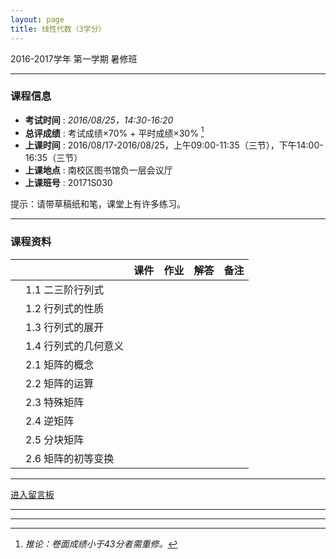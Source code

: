 ```yaml
---
layout: page
title: 线性代数（3学分）
---
```



<p class="message">
  2016-2017学年 第一学期 暑修班
</p>

---

### 课程信息

- __考试时间__ : _2016/08/25，14:30-16:20_
- __总评成绩__ : 考试成绩×70% + 平时成绩×30% [^exam]
- __上课时间__ : 2016/08/17-2016/08/25，上午09:00-11:35（三节），下午14:00-16:35（三节）
- __上课地点__ : 南校区图书馆负一层会议厅
- __上课班号__ : 20171S030

[^exam]: _推论：卷面成绩小于43分者需重修。_

提示：请带草稿纸和笔，课堂上有许多练习。

---

### 课程资料

|        |        | 课件 | 作业 | 解答 |	备注 |
|:--------:|:--------|:------:|:------:|:------:|:------:|
|  | 1.1 二三阶行列式 |  <a href="lectures/1_1_二阶三阶行列式.pdf" target="_blank"><i class="fa fa-file-pdf-o" aria-hidden="true"></i></a>    |      |     |     |
|  | 1.2 行列式的性质 |  <a href="lectures/1_2_行列式的性质.pdf" target="_blank"><i class="fa fa-file-pdf-o" aria-hidden="true"></i></a>    |      |     |     |
|  | 1.3 行列式的展开 |  <a href="lectures/1_3_行列式的展开.pdf" target="_blank"><i class="fa fa-file-pdf-o" aria-hidden="true"></i></a>    |      |     |     |
|  | 1.4 行列式的几何意义 |  <a href="lectures/1_4_行列式的几何意义.pdf" target="_blank"><i class="fa fa-file-pdf-o" aria-hidden="true"></i></a>    |      |     |     |
|  | 2.1 矩阵的概念 |  <a href="lectures/2_1_矩阵的概念.pdf" target="_blank"><i class="fa fa-file-pdf-o" aria-hidden="true"></i></a>    |      |     |     |
|  | 2.2 矩阵的运算 |  <a href="lectures/2_2_矩阵的运算.pdf" target="_blank"><i class="fa fa-file-pdf-o" aria-hidden="true"></i></a>    |      |     |     |
|  | 2.3 特殊矩阵 |  <a href="lectures/2_3_特殊矩阵.pdf" target="_blank"><i class="fa fa-file-pdf-o" aria-hidden="true"></i></a>    |      |     |     |
|  | 2.4 逆矩阵 |  <a href="lectures/2_4_逆矩阵.pdf" target="_blank"><i class="fa fa-file-pdf-o" aria-hidden="true"></i></a>    |      |     |     |
|  | 2.5 分块矩阵 |  <a href="lectures/2_5_分块矩阵.pdf" target="_blank"><i class="fa fa-file-pdf-o" aria-hidden="true"></i></a>    |      |     |     |
|  | 2.6 矩阵的初等变换 |  <a href="lectures/2_6_矩阵的初等变换.pdf" target="_blank"><i class="fa fa-file-pdf-o" aria-hidden="true"></i></a>    |      |     |     |



---

<a href="Misc\disqus" target="_blank">进入留言板</a>

---


---